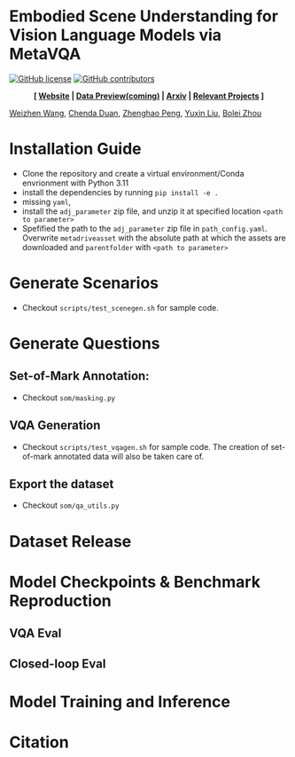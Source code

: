 


# Embodied Scene Understanding for Vision Language Models via MetaVQA 
<!---
[![build](https://github.com/metadriverse/metadrive/workflows/test/badge.svg)](http://github.com/metadriverse/metadrive/actions)
[![Documentation](https://readthedocs.org/projects/metadrive-simulator/badge/?version=latest)](https://metadrive-simulator.readthedocs.io)
[![Downloads](https://static.pepy.tech/badge/MetaDrive-simulator)](https://pepy.tech/project/MetaDrive-simulator)
-->
[![GitHub license](https://img.shields.io/github/license/metadriverse/metadrive)](https://github.com/metadriverse/metadrive/blob/main/LICENSE.txt)
[![GitHub contributors](https://img.shields.io/github/contributors/metadriverse/metadrive)](https://github.com/WeizhenWang-1210/MetaVQA/graphs/contributors)



<div style="text-align: center; width:100%; margin: 0 auto; display: inline-block">
<strong>
[
<a href="https://metadriverse.github.io/metavqa/">Website</a>
|
<a href="https://metadriverse.github.io/metaVQA/">Data Preview(coming)</a>
|
<a href="https://arxiv.org/abs/2501.09167">Arxiv</a>
|
<a href="https://metadriverse.github.io/">Relevant Projects</a>
]
</strong>
</div>

<br>

[Weizhen Wang](https://github.com/WeizhenWang-1210), [Chenda Duan](https://chendaduan.com/), [Zhenghao Peng](https://pengzhenghao.github.io/), [Yuxin Liu](https://github.com/Yuxin45), [Bolei Zhou](https://boleizhou.github.io/)



# Installation Guide
- Clone the repository and create a virtual environment/Conda envrionment with Python 3.11
- install the dependencies by running `pip install -e .`
- missing `yaml`, 
- install the `adj_parameter` zip file, and unzip it at specified location `<path to parameter>`
- Spefified the path to the `adj_parameter` zip file in `path_config.yaml`. Overwrite `metadriveasset` with the absolute path at which the assets are downloaded and `parentfolder` with `<path to parameter>`


# Generate Scenarios
- Checkout `scripts/test_scenegen.sh` for sample code.

# Generate Questions
## Set-of-Mark Annotation:
- Checkout `som/masking.py`
## VQA Generation
- Checkout `scripts/test_vqagen.sh` for sample code. The creation of set-of-mark annotated data will also be taken care of.

## Export the dataset
- Checkout `som/qa_utils.py`

# Dataset Release

# Model Checkpoints & Benchmark Reproduction
## VQA Eval

## Closed-loop Eval

# Model Training and Inference

# Citation



<!---
## Highlights <a name="highlights"></a>
MetaVQA a visual question-answering benchmark for improving and evaluating the embodied scene understanding of VLMs.
    
* MetaVQA designs a scalable pipeline to generate visual question answer (VQA) pairs relating to traffic scenarios imported from various sources, including nuScenes dataset, Waymo Open Motion Dataset, and a synthetic dataset of safety-critical scenes.

* MetaVQA provides a large-scale VQA dataset(MetaVQA-2M) containing 2.7M questions for 291K frames related to spatial, visual, dynamic, and safety-critical counterfactual scene understandings.

* MetaVQA establishes the baseline performance of VLMs on the dataset and show that the VLMs achieve remarkable embodied scene understanding capabilities through instruction tuning, especially when handling safety-critical situations.

## News <a name="news"></a>
- `[2024/07/02]` We provide an example for the holistic VQA generation pipeline in this [section](#vqa-generation).
- `[2024/07/01]` Training scripts for the benchmarks made public <a href="https://github.com/Dadaism6/MetaVQA-Training">here</a>. Demo dataset is released in the <a href="https://metadriverse.github.io/metaVQA/">official Website</a>(517 GB)
- `[2024/06/27]` MetaVQA repository made public.




## Repository Update Timeline
- [x] Release of Demo VQA dataset(downloadable in the <a href="https://metadriverse.github.io/metaVQA/">official Website</a>)
- [ ] Release of MetaVQA-2M dataset
- [x] Demo for generating new VQA data
- [ ] Release of benchmark models and checkpoints.
- [x] Release of benchmark training repository.
- [ ] Setup of leaderboard website.

## MetaVQA-2M Dataset

We will release MetaVQA-2M in the <a href="https://metadriverse.github.io/metaVQA/">official Website</a>



## Dataset Structure

Dataset exported from MetaVQA will have the following file structure.
```
-root
    -episodes
        -episode0
            -frame0
                -front.png
                -left.png
                ...
            -frame1
            ...
        -episode1
            ...
        ...
    -data.json
    -mapping.json
```
To load the dataset, simply load `data.json`. This json file have the following structure
```
-data
    -1
        -question: ...
        -answer: ...
        -rgb: ...
    -2
        -question: ...
        -answer: ...
    ...
-split
    -train: [1,2,3,...]
    -val: ...
    -test: ...
```
The `rgb` field contains a list of path to the observations(ordered chronologically) for each view angle.


## VQA Generation
By default, MetaVQA generates VQA data on real-world traffic in <a href="https://metadriverse.github.io/scenarionet/">ScenarioNet</a> format. Suppose
you have the traffic data stored in `<traffic_folder>`, and you want the collected episodes to be stored in `<episodes_folder>` with `<num_proc>` processes.
First, run
```
python -m vqa.multiprocess_episodes_generation \
        --num_proc <num_proc>                  \
        --scenarios <traffic_folder>           \
        --data_directory <episodes_folder>
```
Optionally, you can set the `--headless` flag to boost performance. 

To generate questions and store them in `<questions_folder>`, you first need to compose a config file(`<vqa_config.yaml>`). Here is an example:
```
num_proc: 32                               # number of process to use
root_directory: <episodes_folder> 
output_directory: <questions_folder> 
src: "NuScenes"                              # traffic source
verbose: False                             # Set true for verbose output.
```
Then, run
```
python -m vqa.multiprocess_question_generation --job <job> --config <vqa_config.yaml>
```
You can choose `<job>` from `[static, dynamic, safety, static_nusc, dynamic_nusc, safety_nusc]`. 
Upon completion, `<question_folder>` will have `<num_proc>` jsons files with name in form `<job>_<proc_id>.json`

Then, preprocess the json files containing vqa data from the previous steps and store the processed data into `<processed_folder>` by 
```
python -m vqa.qa_preprocessing --raw <questions_folder> --processed <processed_folder>
```

Finally, to export the dataset into a self-contained folder, with `export.py`. The exported dataset will have the same layout as in the [previous section](#dataset-structure).




## Benchmark Training and Testing
The training and evaluation scripts are available at  <a href="https://github.com/Dadaism6/MetaVQA-Training">this repository</a>. You can find the experiment
results in the <a href="https://metadriverse.github.io/metaVQA/">official Website</a>.



## Acknowledgements
MetaVQA is built on top of <a href="https://github.com/metadriverse/metadrive">MetaDrive</a> simulator. Safety-critical scenarios
are generated using <a href="https://github.com/metadriverse/cat">CAT</a>. 


-->






